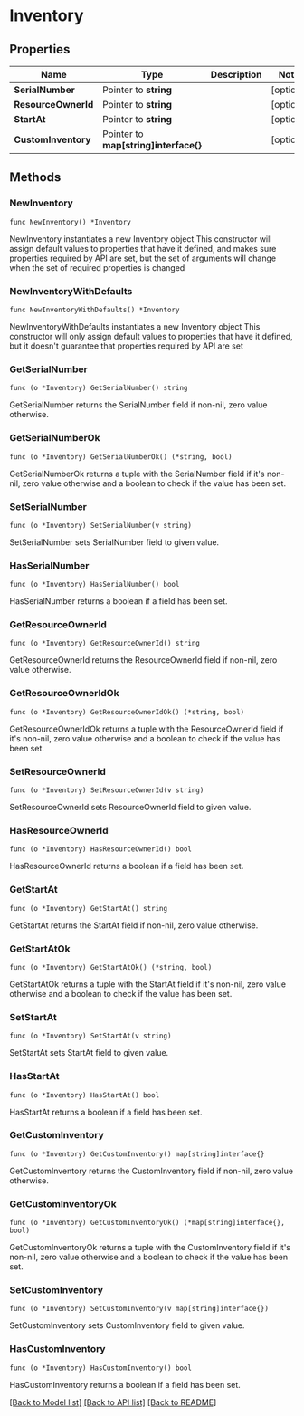 # Inventory

## Properties

Name | Type | Description | Notes
------------ | ------------- | ------------- | -------------
**SerialNumber** | Pointer to **string** |  | [optional] 
**ResourceOwnerId** | Pointer to **string** |  | [optional] 
**StartAt** | Pointer to **string** |  | [optional] 
**CustomInventory** | Pointer to **map[string]interface{}** |  | [optional] 

## Methods

### NewInventory

`func NewInventory() *Inventory`

NewInventory instantiates a new Inventory object
This constructor will assign default values to properties that have it defined,
and makes sure properties required by API are set, but the set of arguments
will change when the set of required properties is changed

### NewInventoryWithDefaults

`func NewInventoryWithDefaults() *Inventory`

NewInventoryWithDefaults instantiates a new Inventory object
This constructor will only assign default values to properties that have it defined,
but it doesn't guarantee that properties required by API are set

### GetSerialNumber

`func (o *Inventory) GetSerialNumber() string`

GetSerialNumber returns the SerialNumber field if non-nil, zero value otherwise.

### GetSerialNumberOk

`func (o *Inventory) GetSerialNumberOk() (*string, bool)`

GetSerialNumberOk returns a tuple with the SerialNumber field if it's non-nil, zero value otherwise
and a boolean to check if the value has been set.

### SetSerialNumber

`func (o *Inventory) SetSerialNumber(v string)`

SetSerialNumber sets SerialNumber field to given value.

### HasSerialNumber

`func (o *Inventory) HasSerialNumber() bool`

HasSerialNumber returns a boolean if a field has been set.

### GetResourceOwnerId

`func (o *Inventory) GetResourceOwnerId() string`

GetResourceOwnerId returns the ResourceOwnerId field if non-nil, zero value otherwise.

### GetResourceOwnerIdOk

`func (o *Inventory) GetResourceOwnerIdOk() (*string, bool)`

GetResourceOwnerIdOk returns a tuple with the ResourceOwnerId field if it's non-nil, zero value otherwise
and a boolean to check if the value has been set.

### SetResourceOwnerId

`func (o *Inventory) SetResourceOwnerId(v string)`

SetResourceOwnerId sets ResourceOwnerId field to given value.

### HasResourceOwnerId

`func (o *Inventory) HasResourceOwnerId() bool`

HasResourceOwnerId returns a boolean if a field has been set.

### GetStartAt

`func (o *Inventory) GetStartAt() string`

GetStartAt returns the StartAt field if non-nil, zero value otherwise.

### GetStartAtOk

`func (o *Inventory) GetStartAtOk() (*string, bool)`

GetStartAtOk returns a tuple with the StartAt field if it's non-nil, zero value otherwise
and a boolean to check if the value has been set.

### SetStartAt

`func (o *Inventory) SetStartAt(v string)`

SetStartAt sets StartAt field to given value.

### HasStartAt

`func (o *Inventory) HasStartAt() bool`

HasStartAt returns a boolean if a field has been set.

### GetCustomInventory

`func (o *Inventory) GetCustomInventory() map[string]interface{}`

GetCustomInventory returns the CustomInventory field if non-nil, zero value otherwise.

### GetCustomInventoryOk

`func (o *Inventory) GetCustomInventoryOk() (*map[string]interface{}, bool)`

GetCustomInventoryOk returns a tuple with the CustomInventory field if it's non-nil, zero value otherwise
and a boolean to check if the value has been set.

### SetCustomInventory

`func (o *Inventory) SetCustomInventory(v map[string]interface{})`

SetCustomInventory sets CustomInventory field to given value.

### HasCustomInventory

`func (o *Inventory) HasCustomInventory() bool`

HasCustomInventory returns a boolean if a field has been set.


[[Back to Model list]](../README.md#documentation-for-models) [[Back to API list]](../README.md#documentation-for-api-endpoints) [[Back to README]](../README.md)


